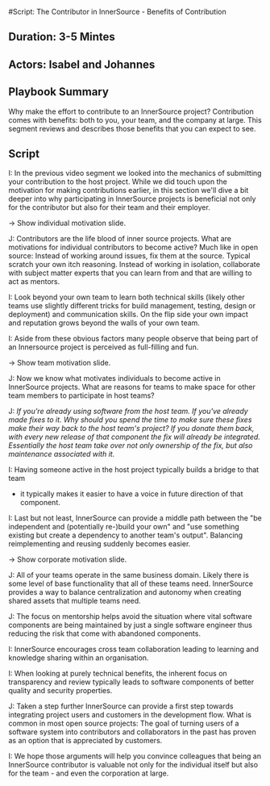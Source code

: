 #Script: The Contributor in InnerSource - Benefits of Contribution

## Duration: 3-5 Mintes

## Actors: Isabel and Johannes

## Playbook Summary

Why make the effort to contribute to an InnerSource project?  Contribution comes with benefits: both to you, your team, and the company at large.  This segment reviews and describes those benefits that you can expect to see.

## Script

I: In the previous video segment we looked into the mechanics of submitting your
contribution to the host project. 
While we did touch upon the motivation for making contributions earlier, in this section we'll dive a bit deeper into why participating in InnerSource projects is beneficial not only for the contributor but also for their team and their employer.


-> Show individual motivation slide.

J: Contributors are the life blood of inner source projects. What are
motivations for individual contributors to become active?  Much like in open
source: Instead of working around issues, fix them at the source. Typical
scratch your own itch reasoning.  Instead of working in isolation, collaborate
with subject matter experts that you can learn from and that are willing to act
as mentors.

I: Look beyond your own team to learn both technical skills (likely other teams
use slightly different tricks for build management, testing, design or
deployment) and communication skills. On the flip side your own impact and
reputation grows beyond the walls of your own team. 

I: Aside from these obvious factors many people observe that being part of an
Innersource project is perceived as full-filling and fun.


-> Show team motivation slide.

J: Now we know what motivates individuals to become active in InnerSource projects.
What are reasons for teams to make space for other team members to participate
in host teams?

J: *If you're already using software from the host team. If you've already made
fixes to it. Why should you spend the time to make sure these fixes make their
way back to the host team's project? If you donate them back, with every new
release of that component the fix will already be integrated. Essentially the
host team take over not only ownership of the fix, but also maintenance
associated with it.*

I: Having someone active in the host project typically builds a bridge to that team
- it typically makes it easier to have a voice in future direction of that
component.

I: Last but not least, InnerSource can provide a middle path between the "be
independent and (potentially re-)build your own" and "use something existing but
create a dependency to another team's output". Balancing reimplementing and
reusing suddenly becomes easier.


-> Show corporate motivation slide.

J: All of your teams operate in the same business domain. Likely there is some
level of base functionality that all of these teams need. InnerSource provides a
way to balance centralization and autonomy when creating shared assets that
multiple teams need.

J: The focus on mentorship helps avoid the situation where vital software
components are being maintained by just a single software engineer thus reducing
the risk that come with abandoned components.

I: InnerSource encourages cross team collaboration leading to learning and
knowledge sharing within an organisation.

I: When looking at purely technical benefits, the inherent focus on transparency
and review typically leads to software components of better quality and security
properties.

J: Taken a step further InnerSource can provide a first step towards integrating
project users and customers in the development flow. What is common in most open
source projects: The goal of turning users of a software system into
contributors and collaborators in the past has proven as an option that is
appreciated by customers.

I: We hope those arguments will help you convince colleagues that being an
InnerSource contributor is valuable not only for the individual itself but also
for the team - and even the corporation at large.
